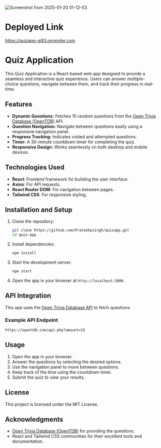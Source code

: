 
![Screenshot from 2025-01-20 01-12-53](https://github.com/user-attachments/assets/b6002081-e98c-4d78-ac5d-cd9b5ecbcb92)

# Deployed Link
 https://quizapp-gi83.onrender.com

# Quiz Application

This Quiz Application is a React-based web app designed to provide a seamless and interactive quiz experience. Users can answer multiple-choice questions, navigate between them, and track their progress in real-time.

## Features

- **Dynamic Questions:** Fetches 15 random questions from the [Open Trivia Database (OpenTDB)](https://opentdb.com/) API.
- **Question Navigation:** Navigate between questions easily using a responsive navigation panel.
- **Progress Tracking:** Indicates visited and attempted questions.
- **Timer:** A 30-minute countdown timer for completing the quiz.
- **Responsive Design:** Works seamlessly on both desktop and mobile devices.

## Technologies Used

- **React**: Frontend framework for building the user interface.
- **Axios**: For API requests.
- **React Router DOM**: For navigation between pages.
- **Tailwind CSS**: For responsive styling.

## Installation and Setup

1. Clone the repository:
   ```bash
   git clone https://github.com/Prateekpsingh/quizapp.git
   cd quiz-app
   ```

2. Install dependencies:
   ```bash
   npm install
   ```

3. Start the development server:
   ```bash
   npm start
   ```

4. Open the app in your browser at `http://localhost:3000`.


## API Integration

This app uses the [Open Trivia Database API](https://opentdb.com/api_config.php) to fetch questions.

### Example API Endpoint
```
https://opentdb.com/api.php?amount=15
```


## Usage

1. Open the app in your browser.
2. Answer the questions by selecting the desired options.
3. Use the navigation panel to move between questions.
4. Keep track of the time using the countdown timer.
5. Submit the quiz to view your results.



## License

This project is licensed under the MIT License.

## Acknowledgments

- [Open Trivia Database (OpenTDB)](https://opentdb.com/) for providing the questions.
- React and Tailwind CSS communities for their excellent tools and documentation.
